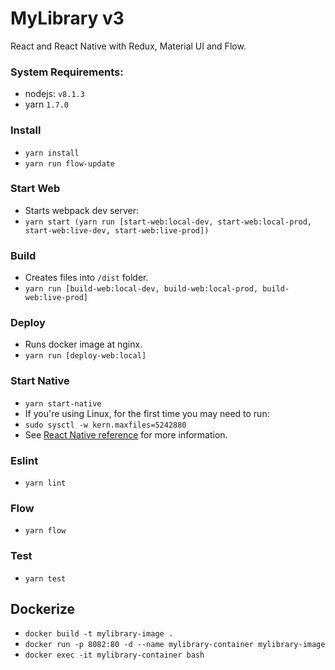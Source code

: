 # MyLibrary v3
React and React Native with Redux, Material UI and Flow.

### System Requirements:
* nodejs: `v8.1.3`
* yarn `1.7.0`

### Install
* `yarn install`
* `yarn run flow-update`

### Start Web
* Starts webpack dev server:
* `yarn start (yarn run [start-web:local-dev, start-web:local-prod, start-web:live-dev, start-web:live-prod])`

### Build
* Creates files into `/dist` folder.
* `yarn run [build-web:local-dev, build-web:local-prod, build-web:live-prod]`

### Deploy
* Runs docker image at nginx.
* `yarn run [deploy-web:local]`

### Start Native
* `yarn start-native`
* If you're using Linux, for the first time you may need to run:
* `sudo sysctl -w kern.maxfiles=5242880`
* See [React Native reference](https://github.com/react-community/create-react-native-app) for more information.


### Eslint
* `yarn lint`

### Flow
* `yarn flow`

### Test
* `yarn test`

## Dockerize
* `docker build -t mylibrary-image .`
* `docker run -p 8082:80 -d --name mylibrary-container mylibrary-image`
* `docker exec -it mylibrary-container bash`
